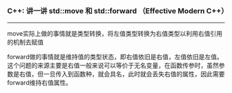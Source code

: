 ### C++: 讲一讲 std::move 和 std::forward （Effective Modern C++）

------

move实际上做的事情就是类型转换，将左值类型转换为右值类型以利用右值引用的机制去赋值

forward做的事情就是维持值的类型状态，即右值依旧是右值，左值依旧是左值。这个问题的来源主要是右值一般来说可以等价于无名变量，在函数传参时，虽然参数是右值，但一旦传入到函数种，就会具名，此时就会丢失右值的属性，因此需要forward维持右值属性。